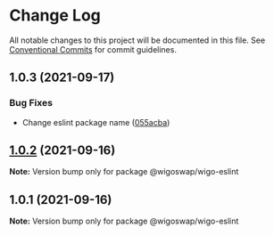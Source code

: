 # Change Log

All notable changes to this project will be documented in this file.
See [Conventional Commits](https://conventionalcommits.org) for commit guidelines.

## 1.0.3 (2021-09-17)


### Bug Fixes

* Change eslint package name ([055acba](https://github.com/wigoswap/wigo-toolkit/tree/master/packages/wigo-eslint/commit/055acbaf14befaed5ec63152f4a409039e5c2cdf))





## [1.0.2](https://github.com/wigoswap/wigo-toolkit/tree/master/packages/wigo-eslint/compare/@wigoswap/wigo-eslint@1.0.1...@wigoswap/wigo-eslint@1.0.2) (2021-09-16)

**Note:** Version bump only for package @wigoswap/wigo-eslint





## 1.0.1 (2021-09-16)

**Note:** Version bump only for package @wigoswap/wigo-eslint
